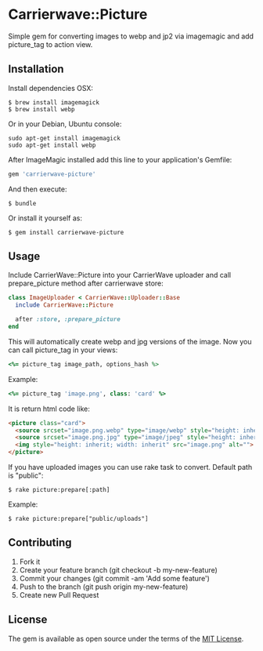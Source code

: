 # Carrierwave::Picture

Simple gem for converting images to webp and jp2 via imagemagic and add picture_tag to action view.

## Installation

Install dependencies OSX:

    $ brew install imagemagick
    $ brew install webp

Or in your Debian, Ubuntu console:

    sudo apt-get install imagemagick
    sudo apt-get install webp

After ImageMagic installed add this line to your application's Gemfile:

```ruby
gem 'carrierwave-picture'
```

And then execute:

    $ bundle

Or install it yourself as:

    $ gem install carrierwave-picture

## Usage

Include CarrierWave::Picture into your CarrierWave uploader and call prepare_picture method after carrierwave store:

```ruby
class ImageUploader < CarrierWave::Uploader::Base
  include CarrierWave::Picture

  after :store, :prepare_picture
end
```

This will automatically create webp and jpg versions of the image. Now you can call picture_tag in your views:

```ruby
<%= picture_tag image_path, options_hash %>
```

Example:
```ruby
<%= picture_tag 'image.png', class: 'card' %>
```

It is return html code like:
```html
<picture class="card">
  <source srcset="image.png.webp" type="image/webp" style="height: inherit; width: inherit">
  <source srcset="image.png.jpg" type="image/jpeg" style="height: inherit; width: inherit">
  <img style="height: inherit; width: inherit" src="image.png" alt="">
</picture>
```

If you have uploaded images you can use rake task to convert. Default path is "public":

    $ rake picture:prepare[:path]

Example:

    $ rake picture:prepare["public/uploads"]

## Contributing

1. Fork it
2. Create your feature branch (git checkout -b my-new-feature)
3. Commit your changes (git commit -am 'Add some feature')
4. Push to the branch (git push origin my-new-feature)
5. Create new Pull Request

## License

The gem is available as open source under the terms of the [MIT License](https://opensource.org/licenses/MIT).
